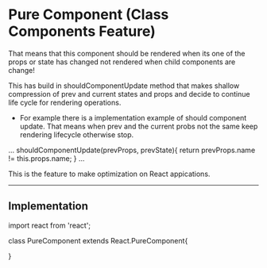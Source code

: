 # Pure Component (Class Components Feature)

That means that this component should be rendered when its one of the props or state has changed not rendered when child components are change!

This has build in shouldComponentUpdate method that makes shallow compression of prev and current states and props and decide to continue life cycle for rendering operations.

- For example there is a implementation example of should component update. That means when prev and the current probs not the same keep rendering lifecycle otherwise stop.

...
shouldComponentUpdate(prevProps, prevState){
    return prevProps.name != this.props.name;
}
...

This is the feature to make optimization on React appications.

---

## Implementation

import react from 'react';

class PureComponent extends React.PureComponent{

}